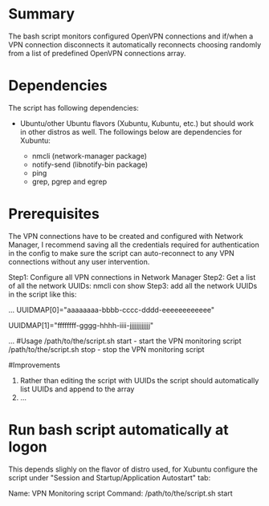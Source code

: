 # Summary
The bash script monitors configured OpenVPN connections and if/when a VPN connection disconnects it automatically reconnects choosing randomly from a list of predefined OpenVPN connections array.

# Dependencies
The script has following dependencies:

- Ubuntu/other Ubuntu flavors (Xubuntu, Kubuntu, etc.) but should work in other distros as well. The followings below are dependencies for Xubuntu:

  - nmcli (network-manager package)
  - notify-send (libnotify-bin package)
  - ping
  - grep, pgrep and egrep

# Prerequisites
The VPN connections have to be created and configured with Network Manager, I recommend saving all the credentials required for authentication in the config to make sure the script can auto-reconnect to any VPN connections without any user intervention.

Step1: Configure all VPN connections in Network Manager
Step2: Get a list of all the network UUIDs:
  nmcli con show
Step3: add all the network UUIDs in the script like this:

...
UUIDMAP[0]="aaaaaaaa-bbbb-cccc-dddd-eeeeeeeeeeee"

UUIDMAP[1]="ffffffff-gggg-hhhh-iiii-jjjjjjjjjjjj"

...
#Usage
/path/to/the/script.sh start - start the VPN monitoring script
/path/to/the/script.sh stop - stop the VPN monitoring script

#Improvements
1. Rather than editing the script with UUIDs the script should automatically list UUIDs and append to the array
2. ...
# Run bash script automatically at logon
This depends slighly on the flavor of distro used, for Xubuntu configure the script under "Session and Startup/Application Autostart" tab:

Name: VPN Monitoring script
Command: /path/to/the/script.sh start
